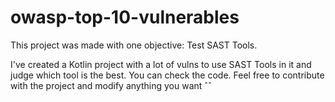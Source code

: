# owasp-top-10-vulnerables
This project was made with one objective: Test SAST Tools.

I've created a Kotlin project with a lot of vulns to use SAST Tools in it and judge which tool is the best.
You can check the code. 
Feel free to contribute with the project and modify anything you want ˆˆ
